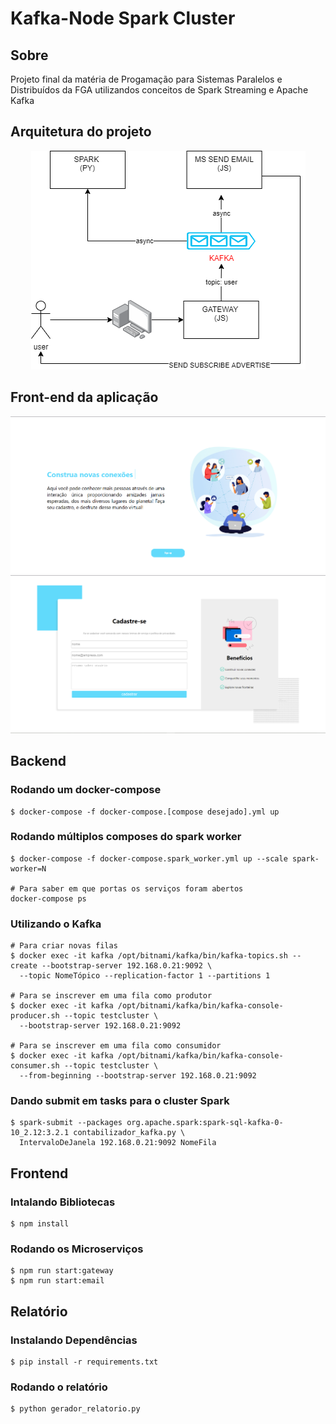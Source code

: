 # Kafka-Node Spark Cluster

## Sobre
Projeto final da matéria de Progamação para Sistemas Paralelos e Distribuídos da FGA utilizandos conceitos de Spark Streaming e Apache Kafka

## Arquitetura do projeto

<div align="center">
  <img src="./assets/resultadoObtido.png" alt="diagrama"/>
</div>

## Front-end da aplicação

![frontTela1](./assets/front1.png)
![frontTela2](./assets/front2.png)
## Backend
### Rodando um docker-compose

```
$ docker-compose -f docker-compose.[compose desejado].yml up
```

### Rodando múltiplos composes do spark worker

```
$ docker-compose -f docker-compose.spark_worker.yml up --scale spark-worker=N

# Para saber em que portas os serviços foram abertos
docker-compose ps
```

### Utilizando o Kafka

```
# Para criar novas filas
$ docker exec -it kafka /opt/bitnami/kafka/bin/kafka-topics.sh --create --bootstrap-server 192.168.0.21:9092 \
  --topic NomeTópico --replication-factor 1 --partitions 1

# Para se inscrever em uma fila como produtor
$ docker exec -it kafka /opt/bitnami/kafka/bin/kafka-console-producer.sh --topic testcluster \
  --bootstrap-server 192.168.0.21:9092

# Para se inscrever em uma fila como consumidor
$ docker exec -it kafka /opt/bitnami/kafka/bin/kafka-console-consumer.sh --topic testcluster \
  --from-beginning --bootstrap-server 192.168.0.21:9092
```

### Dando submit em tasks para o cluster Spark

```
$ spark-submit --packages org.apache.spark:spark-sql-kafka-0-10_2.12:3.2.1 contabilizador_kafka.py \
  IntervaloDeJanela 192.168.0.21:9092 NomeFila
```
<!-- spark-submit --packages org.apache.spark:spark-streaming-kafka-0-10_2.13:3.2.1 contabilizador_kafka.py 192.168.0.21:9092 teste_cluster -->

## Frontend
### Intalando Bibliotecas

```
$ npm install
```

### Rodando os Microserviços
```
$ npm run start:gateway
$ npm run start:email
```

## Relatório
### Instalando Dependências
```
$ pip install -r requirements.txt
```

### Rodando o relatório
```
$ python gerador_relatorio.py
```

